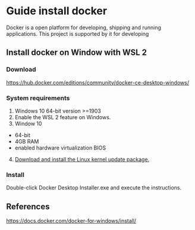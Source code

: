 # Guide install docker

Docker is a open platform for developing, shipping and running applications.
This project is supported by it for developing

## Install docker on Window with WSL 2

### Download

https://hub.docker.com/editions/community/docker-ce-desktop-windows/

### System requirements

1. Windows 10 64-bit version >=1903
2. Enable the WSL 2 feature on Windows.
3. Window 10

- 64-bit
- 4GB RAM
- enabled hardware virtualization BIOS

4. [Download and install the Linux kernel update package.](https://docs.microsoft.com/en-us/windows/wsl/install-win10#step-4---download-the-linux-kernel-update-package)

### Install

Double-click Docker Desktop Installer.exe and execute the instructions.

## References

https://docs.docker.com/docker-for-windows/install/
